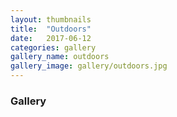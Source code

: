 ```yaml
---
layout: thumbnails
title:  "Outdoors"
date:   2017-06-12
categories: gallery
gallery_name: outdoors
gallery_image: gallery/outdoors.jpg
---
```

### Gallery
